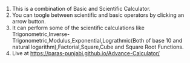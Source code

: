 1. This is a combination of Basic and Scientific Calculator.
2. You can toogle between scientific and basic operators by clicking an arrow button.
3. It can perform some of the scientific calculations like Trigonometric,Inverse-Trigonometric,Modulus,Exponential,Lograthmic(Both of base 10 and natural logarithm),Factorial,Square,Cube and Square Root Functions.
4. Live at https://paras-punjabi.github.io/Advance-Calculator/